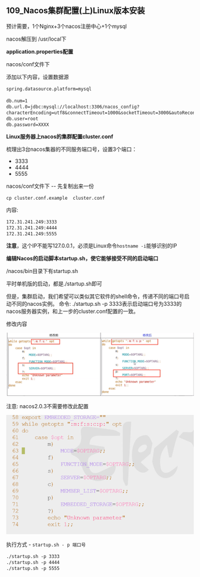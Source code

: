 ## 109_Nacos集群配置(上)Linux版本安装

预计需要，1个Nginx+3个nacos注册中心+1个mysql

nacos解压到 /usr/local下





**application.properties配置**

nacos/conf文件下

添加以下内容，设置数据源

```
spring.datasource.platform=mysql

db.num=1
db.url.0=jdbc:mysql://localhost:3306/nacos_config?characterEncoding=utf8&connectTimeout=1000&socketTimeout=3000&autoReconnect=true
db.user=root
db.password=XXXX

```

**Linux服务器上nacos的集群配置cluster.conf**

梳理出3台nacos集器的不同服务端口号，设置3个端口：

- 3333
- 4444
- 5555

nacos/conf文件下 -- 先复制出来一份

```
cp cluster.conf.example  cluster.conf
```

内容: 

```
172.31.241.249:3333
172.31.241.249:4444
172.31.241.249:5555
```

**注意**，这个IP不能写127.0.0.1，必须是Linux命令`hostname -i`能够识别的IP

**编辑Nacos的启动脚本startup.sh，使它能够接受不同的启动端口**

/nacos/bin目录下有startup.sh

平时单机版的启动，都是./startup.sh即可

但是，集群启动，我们希望可以类似其它软件的shell命令，传递不同的端口号启动不同的nacos实例。
命令: ./startup.sh -p 3333表示启动端口号为3333的nacos服务器实例，和上一步的cluster.conf配置的一致。

修改内容


![image-20220104213248646](./images/20220104213255.png)



注意: nacos2.0.3不需要修改此配置

![image-20220104213739636](./images/image-20220104213739636.png)

执行方式 - `startup.sh - p 端口号`

```
./startup.sh -p 3333
./startup.sh -p 4444
./startup.sh -p 5555
```







